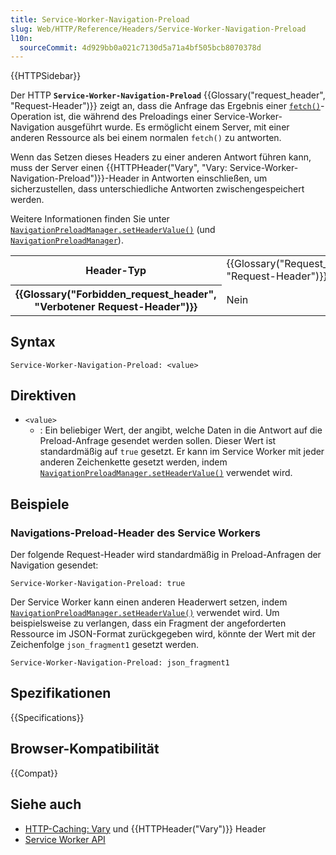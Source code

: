 ```yaml
---
title: Service-Worker-Navigation-Preload
slug: Web/HTTP/Reference/Headers/Service-Worker-Navigation-Preload
l10n:
  sourceCommit: 4d929bb0a021c7130d5a71a4bf505bcb8070378d
---
```


{{HTTPSidebar}}

Der HTTP **`Service-Worker-Navigation-Preload`** {{Glossary("request_header", "Request-Header")}} zeigt an, dass die Anfrage das Ergebnis einer [`fetch()`](/de/docs/Web/API/Window/fetch)-Operation ist, die während des Preloadings einer Service-Worker-Navigation ausgeführt wurde.
Es ermöglicht einem Server, mit einer anderen Ressource als bei einem normalen `fetch()` zu antworten.

Wenn das Setzen dieses Headers zu einer anderen Antwort führen kann, muss der Server einen {{HTTPHeader("Vary", "Vary: Service-Worker-Navigation-Preload")}}-Header in Antworten einschließen, um sicherzustellen, dass unterschiedliche Antworten zwischengespeichert werden.

Weitere Informationen finden Sie unter [`NavigationPreloadManager.setHeaderValue()`](/de/docs/Web/API/NavigationPreloadManager/setHeaderValue) (und [`NavigationPreloadManager`](/de/docs/Web/API/NavigationPreloadManager)).

<table class="properties">
  <tbody>
    <tr>
      <th scope="row">Header-Typ</th>
      <td>{{Glossary("Request_header", "Request-Header")}}</td>
    </tr>
    <tr>
      <th scope="row">{{Glossary("Forbidden_request_header", "Verbotener Request-Header")}}</th>
      <td>Nein</td>
    </tr>
  </tbody>
</table>

## Syntax

```http
Service-Worker-Navigation-Preload: <value>
```

## Direktiven

- `<value>`
  - : Ein beliebiger Wert, der angibt, welche Daten in die Antwort auf die Preload-Anfrage gesendet werden sollen.
    Dieser Wert ist standardmäßig auf `true` gesetzt.
    Er kann im Service Worker mit jeder anderen Zeichenkette gesetzt werden, indem [`NavigationPreloadManager.setHeaderValue()`](/de/docs/Web/API/NavigationPreloadManager/setHeaderValue) verwendet wird.

## Beispiele

### Navigations-Preload-Header des Service Workers

Der folgende Request-Header wird standardmäßig in Preload-Anfragen der Navigation gesendet:

```http
Service-Worker-Navigation-Preload: true
```

Der Service Worker kann einen anderen Headerwert setzen, indem [`NavigationPreloadManager.setHeaderValue()`](/de/docs/Web/API/NavigationPreloadManager/setHeaderValue) verwendet wird. Um beispielsweise zu verlangen, dass ein Fragment der angeforderten Ressource im JSON-Format zurückgegeben wird, könnte der Wert mit der Zeichenfolge `json_fragment1` gesetzt werden.

```http
Service-Worker-Navigation-Preload: json_fragment1
```

## Spezifikationen

{{Specifications}}

## Browser-Kompatibilität

{{Compat}}

## Siehe auch

- [HTTP-Caching: Vary](/de/docs/Web/HTTP/Guides/Caching#vary) und {{HTTPHeader("Vary")}} Header
- [Service Worker API](/de/docs/Web/API/Service_Worker_API)
